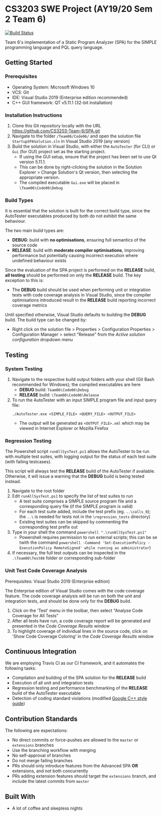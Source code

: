 # CS3203 SWE Project (AY19/20 Sem 2 Team 6)

[![Build Status](https://travis-ci.com/nus-cs3203/team06-win-spa-19s2.svg?token=FcixrHMuWDoA999fe1eo&branch=master)](https://travis-ci.com/nus-cs3203/team06-win-spa-19s2)

Team 6's implementation of a Static Program Analyzer (SPA) for the SIMPLE programming language and PQL query language.

## Getting Started

### Prerequisites

- Operating System: Microsoft Windows 10
- VCS: Git
- IDE: Visual Studio 2019 (Enterprise edition recommended)
- C++ GUI framework: QT v5.11.1 (32-bit installation)

### Installation Instructions

1. Clone this Git repository locally with the URL https://github.com/CS3203-Team-6/SPA.git
2. Navigate to the folder `/Team06/Code06/` and open the solution file `StartupSPASolution.sln` in Visual Studio 2019 (any version)
3. Build the solution in Visual Studio, with either the `AutoTester` (for CLI) or `Gui` (for GUI) project set as the starting project.
    - If using the GUI setup, ensure that the project has been set to use Qt version 5.11.1.
    - This can be done by right-clicking the solution in the Solution Explorer > Change Solution's Qt version, then selecting the appropriate version.
    - The compiled executable `Gui.exe` will be placed in `\Team06\Code06\Debug`

### Build Types

It is essential that the solution is built for the correct build type, since the AutoTester executables produced by both do not exhibit the same behaviour.

The two main build types are:
- **DEBUG**: build with **no optimisations**, ensuring full semantics of the source code
- **RELEASE**: build with **moderate compiler optimisations**, improving performance but potentially causing incorrect execution where undefined behaviour exists

Since the evaluation of the SPA project is performed on the **RELEASE** build, **all testing** should be performed on only the **RELEASE** build. The key exception to this is:
- The **DEBUG** build should be used when performing unit or integration tests with code coverage analysis in Visual Studio, since the compiler optimisations introduced result in the **RELEASE** build reporting incorrect coverage metrics

Until specified otherwise, Visual Studio defaults to building the **DEBUG** build. The build type can be changed by:
- Right click on the solution file > Properties > Configuration Properties > Configuration Manager > select "Release" from the _Active solution configuration_ dropdown menu


## Testing

### System Testing

1. Navigate to the respective build output folders with your shell (Git Bash recommended for Windows); the compiled executables are here
    - **DEBUG** build: `Team06\Code06\Debug`
    - **RELEASE** build: `\Team06\Code06\Release`
2. To run the AutoTester with an input SIMPLE program file and input query file:
    ```
    ./AutoTester.exe <SIMPLE_FILE> <QUERY_FILE> <OUTPUT_FILE>
    ```
    - The output will be generated as `<OUTPUT_FILE>.xml` which may be viewed in Internet Explorer or Mozilla Firefox

### Regression Testing

The Powershell script `runAllSysTest.ps1` allows the AutoTester to be run with multiple test suites, with logging output for the status of each test suite (with failing testcases).

This script will always test the **RELEASE** build of the AutoTester if available. Otherwise, it will issue a warning that the **DEBUG** build is being tested instead.

1. Navigate to the root folder
2. Edit `runAllSysTest.ps1` to specify the list of test suites to run
    - A test suite comprises a SIMPLE source program file and a corresponding query file (if the SIMPLE program is valid)
    - For each test suite added, include the test prefix (eg. `..\calls_0`); the `..\` is needed for tests not in the `\regression_tests` directory)
    - Existing test suites can be skipped by commenting the corresponding test prefix out
3. Type in your shell the command `powershell ".\runAllSysTest.ps1"`
    - Powershell requires permission to run external scripts; this can be se twith the command `powershell -Command 'Set-ExecutionPolicy -ExecutionPolicy RemoteSigned' while running as administrator`)
4. If necessary, the full test outputs can be inspected in the `.\Team06\Test06` folder or corresponding sub-folder

### Unit Test Code Coverage Analysis

Prerequisites: Visual Studio 2019 (Enterprise edition)

The Enterprise edition of Visual Studio comes with the code coverage feature. The code coverage analysis will be run on both the unit and integration tests, and should be done only for the **DEBUG** build.

1. Click on the 'Test' menu in the toolbar, then select "Analyse Code Coverage for All Tests"
2. After all tests have run, a code coverage report will be generated and presented in the _Code Coverage Results_ window
3. To highlight coverage of individual lines in the source code, click on 'Show Code Coverage Coloring' in the _Code Coverage Results_ window

## Continuous Integration

We are employing Travis CI as our CI framework, and it automates the following tasks:
- Compilation and building of the SPA solution for the **RELEASE** build
- Execution of all unit and integration tests
- Regression testing and performance benchmarking of the **RELEASE** build of the AutoTester executable
- Detection of coding standard violations (modified [Google C++ style guide](https://google.github.io/styleguide/cppguide.html))

## Contribution Standards

The following are expectations:

- No direct commits or force-pushes are allowed to the `master` or `extensions` branches
- Use the branching workflow with merging
- No self-approval of branches
- Do not merge failing branches
- PRs should only introduce features from the Advanced SPA **OR** extensions, and not both concurrently
- PRs adding extension features should target the `extensions` branch, and include the latest commits from `master`

## Built With

* A lot of coffee and sleepless nights

